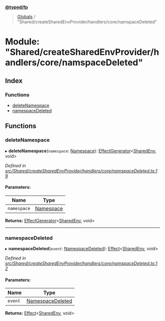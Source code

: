 **[@typed/fp](../README.md)**

> [Globals](../globals.md) / "Shared/createSharedEnvProvider/handlers/core/namspaceDeleted"

# Module: "Shared/createSharedEnvProvider/handlers/core/namspaceDeleted"

## Index

### Functions

* [deleteNamespace](_shared_createsharedenvprovider_handlers_core_namspacedeleted_.md#deletenamespace)
* [namespaceDeleted](_shared_createsharedenvprovider_handlers_core_namspacedeleted_.md#namespacedeleted)

## Functions

### deleteNamespace

▸ **deleteNamespace**(`namespace`: [Namespace](_shared_core_model_namespace_.namespace.md)): [EffectGenerator](_effect_effect_.md#effectgenerator)\<[SharedEnv](../interfaces/_shared_core_services_sharedenv_.sharedenv.md), void>

*Defined in [src/Shared/createSharedEnvProvider/handlers/core/namspaceDeleted.ts:19](https://github.com/TylorS/typed-fp/blob/559f273/src/Shared/createSharedEnvProvider/handlers/core/namspaceDeleted.ts#L19)*

#### Parameters:

Name | Type |
------ | ------ |
`namespace` | [Namespace](_shared_core_model_namespace_.namespace.md) |

**Returns:** [EffectGenerator](_effect_effect_.md#effectgenerator)\<[SharedEnv](../interfaces/_shared_core_services_sharedenv_.sharedenv.md), void>

___

### namespaceDeleted

▸ **namespaceDeleted**(`event`: [NamespaceDeleted](_shared_core_events_namespaceevent_.namespacedeleted.md)): [Effect](_effect_effect_.effect.md)\<[SharedEnv](../interfaces/_shared_core_services_sharedenv_.sharedenv.md), void>

*Defined in [src/Shared/createSharedEnvProvider/handlers/core/namspaceDeleted.ts:12](https://github.com/TylorS/typed-fp/blob/559f273/src/Shared/createSharedEnvProvider/handlers/core/namspaceDeleted.ts#L12)*

#### Parameters:

Name | Type |
------ | ------ |
`event` | [NamespaceDeleted](_shared_core_events_namespaceevent_.namespacedeleted.md) |

**Returns:** [Effect](_effect_effect_.effect.md)\<[SharedEnv](../interfaces/_shared_core_services_sharedenv_.sharedenv.md), void>
